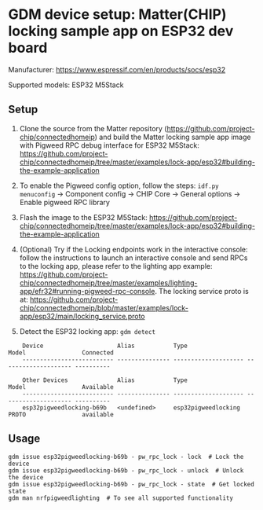 # GDM device setup: Matter(CHIP) locking sample app on ESP32 dev board

Manufacturer: https://www.espressif.com/en/products/socs/esp32

Supported models: ESP32 M5Stack

## Setup

1.  Clone the source from the Matter repository
    (https://github.com/project-chip/connectedhomeip) and build the Matter
    locking sample app image with Pigweed RPC debug interface for ESP32 M5Stack:
    https://github.com/project-chip/connectedhomeip/tree/master/examples/lock-app/esp32#building-the-example-application

2.  To enable the Pigweed config option, follow the steps: `idf.py menuconfig`
    -> Component config -> CHIP Core -> General options -> Enable pigweed RPC
    library

3.  Flash the image to the ESP32 M5Stack:
    https://github.com/project-chip/connectedhomeip/tree/master/examples/lock-app/esp32#building-the-example-application

4.  (Optional) Try if the Locking endpoints work in the interactive console:
    follow the instructions to launch an interactive console and send RPCs to
    the locking app, please refer to the lighting app example:
    https://github.com/project-chip/connectedhomeip/tree/master/examples/lighting-app/efr32#running-pigweed-rpc-console.
    The locking service proto is at:
    https://github.com/project-chip/connectedhomeip/blob/master/examples/lock-app/esp32/main/locking_service.proto

5.  Detect the ESP32 locking app: `gdm detect`

```shell
    Device                     Alias           Type                 Model                Connected
    -------------------------- --------------- -------------------- -------------------- ----------

    Other Devices              Alias           Type                 Model                Available
    -------------------------- --------------- -------------------- -------------------- ----------
    esp32pigweedlocking-b69b   <undefined>     esp32pigweedlocking  PROTO                available
```

## Usage

```shell
gdm issue esp32pigweedlocking-b69b - pw_rpc_lock - lock  # Lock the device
gdm issue esp32pigweedlocking-b69b - pw_rpc_lock - unlock  # Unlock the device
gdm issue esp32pigweedlocking-b69b - pw_rpc_lock - state  # Get locked state
gdm man nrfpigweedlighting  # To see all supported functionality
```
